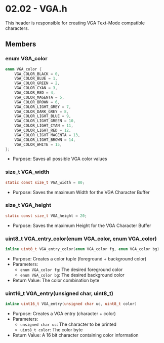 # 02.02 - VGA.h
This header is responsible for creating VGA Text-Mode compatible characters.
## Members
### enum VGA_color
```c
enum VGA_color {
	VGA_COLOR_BLACK = 0,
	VGA_COLOR_BLUE = 1,
	VGA_COLOR_GREEN = 2,
	VGA_COLOR_CYAN = 3,
	VGA_COLOR_RED = 4,
	VGA_COLOR_MAGENTA = 5,
	VGA_COLOR_BROWN = 6,
	VGA_COLOR_LIGHT_GREY = 7,
	VGA_COLOR_DARK_GREY = 8,
	VGA_COLOR_LIGHT_BLUE = 9,
	VGA_COLOR_LIGHT_GREEN = 10,
	VGA_COLOR_LIGHT_CYAN = 11,
	VGA_COLOR_LIGHT_RED = 12,
	VGA_COLOR_LIGHT_MAGENTA = 13,
	VGA_COLOR_LIGHT_BROWN = 14,
	VGA_COLOR_WHITE = 15,
};
```
- Purpose: Saves all possible VGA color values
### size_t VGA_width
```c
static const size_t VGA_width = 80;
```
- Purpose: Saves the maximum Width for the VGA Character Buffer
### size_t VGA_height
```c
static const size_t VGA_height = 20;
```
- Purpose: Saves the maximum Height for the VGA Character Buffer
### uint8_t VGA_entry_color(enum VGA_color, enum VGA_color)
```c
inline uint8_t VGA_entry_color(enum VGA_color fg, enum VGA_color bg)
```
- Purpose: Creates a color tuple (foreground + background color)
- Parameters:
    - ```enum VGA_color fg```: The desired foreground color
    - ```enum VGA_color bg```: The desired background color
- Return Value: The color combination byte
### uint16_t VGA_entry(unsigned char, uint8_t)
```c
inline uint16_t VGA_entry(unsigned char uc, uint8_t color)
```
- Purpose: Creates a VGA entry (character + color)
- Parameters:
    - ```unsigned char uc```: The character to be printed
    - ```uint8_t color```: The color byte
- Return Value: A 16 bit character containing color information
